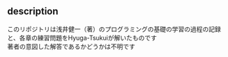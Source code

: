 ## description

このリポジトリは浅井健一（著）のプログラミングの基礎の学習の過程の記録と、各章の練習問題をHyuga-Tsukuiが解いたものです  
著者の意図した解答であるかどうかは不明です
